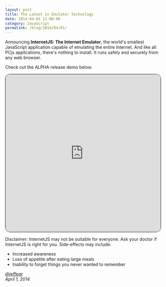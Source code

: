 ```yaml
---
layout: post
title: The Latest in Emulator Technology
date: 2014-04-01 11:00:00
category: JavaScript
permalink: /blog/2014/04/01/
---
```


Announcing **InternetJS: The Internet Emulator**, the world's smallest JavaScript application capable of emulating the entire Internet.
And like all PCjs applications, there's nothing to install.  It runs safely and securely from any web browser.

Check out the ALPHA release demo below. 

<iframe width="720" height="512" src="http://bing.com/" style="border-webkit-transform:scale(0.5);-moz-transform-scale(0.5);border:1px solid black;border-radius:15px;overflow:auto;width:100%;background-color:#FAEBD7;"></iframe>

Disclaimer: InternetJS may not be suitable for everyone.  Ask your doctor if InternetJS is right for you.  Side-effects may include:

- Increased awareness
- Loss of appetite after eating large meals
- Inability to forget things you never wanted to remember

*[@jeffpar](https://jeffpar.com)*  
*April 1, 2014*
